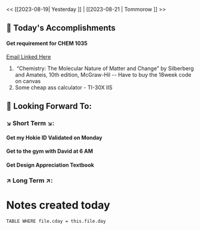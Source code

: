 << [[2023-08-19| Yesterday ]]  |  [[2023-08-21 | Tommorow ]] >>


## 📅 Today's Accomplishments

#### Get requirement for CHEM 1035
<a href="https://mail.google.com/mail/u/2/#inbox/FMfcgzGtwWHndcmkXKfNXcVdWJxHLFsv"> Email Linked Here </a>
	
1.  “Chemistry: The Molecular Nature of Matter and Change” by Silberberg and Amateis, 10th edition, McGraw-Hil
		--  Have to buy the 18week code on canvas
2. Some cheap ass calculator - TI-30X IIS

## 🔮 Looking Forward To:

### ↘️ Short Term ↘️:

#### Get my Hokie ID Validated on Monday 

#### Get to the gym with David at 6 AM

#### Get Design Appreciation Textbook
### ↗️ Long Term ↗️:

# Notes created today
```dataview 
TABLE WHERE file.cday = this.file.day 
```



